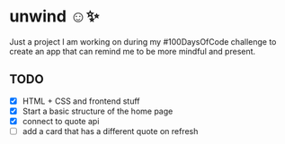 # unwind ☺✨

Just a project I am working on during my #100DaysOfCode challenge to create an app that can remind me to be more mindful and present.

## TODO

- [x] HTML + CSS and frontend stuff
- [x] Start a basic structure of the home page
- [x] connect to quote api
- [ ] add a card that has a different quote on refresh

